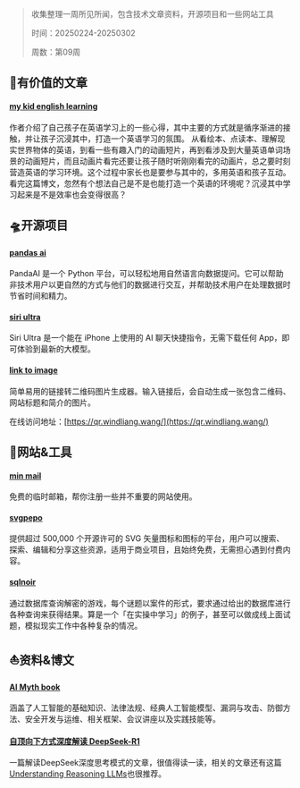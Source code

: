 >收集整理一周所见所闻，包含技术文章资料，开源项目和一些网站工具
>
>时间：20250224-20250302
>
>周数：第09周

## 📜有价值的文章

#### [my kid english learning](https://danieljia.com/posts/my-kid-english-learning/)

作者介绍了自己孩子在英语学习上的一些心得，其中主要的方式就是循序渐进的接触，并让孩子沉浸其中，打造一个英语学习的氛围。
从看绘本、点读本、理解现实世界物体的英语，到看一些有趣入门的动画短片，再到看涉及到大量英语单词场景的动画短片，而且动画片看完还要让孩子随时听刚刚看完的动画片，总之要时刻营造英语的学习环境。这个过程中家长也是要参与其中的，多用英语和孩子互动。
看完这篇博文，忽然有个想法自己是不是也能打造一个英语的环境呢？沉浸其中学习起来是不是效率也会变得很高？

## 🛸开源项目

#### [pandas ai](https://github.com/sinaptik-ai/pandas-ai)

PandaAI 是一个 Python 平台，可以轻松地用自然语言向数据提问。它可以帮助非技术用户以更自然的方式与他们的数据进行交互，并帮助技术用户在处理数据时节省时间和精力。

#### [siri ultra](https://github.com/fatwang2/siri-ultra)

Siri Ultra 是一个能在 iPhone 上使用的 AI 聊天快捷指令，无需下载任何 App，即可体验到最新的大模型。

#### [link to image](https://github.com/wind-liang/link-to-image)

简单易用的链接转二维码图片生成器。输入链接后，会自动生成一张包含二维码、网站标题和简介的图片。

在线访问地址：[https://qr.windliang.wang/](https://qr.windliang.wang/)

## 🚀网站&工具

#### [min mail](https://minmail.app/cn)

免费的临时邮箱，帮你注册一些并不重要的网站使用。

#### [svgpepo](https://www.svgrepo.com/)

提供超过 500,000 个开源许可的 SVG 矢量图标和图标的平台，用户可以搜索、探索、编辑和分享这些资源，适用于商业项目，且始终免费，无需担心遇到付费内容。

#### [sqlnoir](https://www.sqlnoir.com/)

通过数据库查询解密的游戏，每个谜题以案件的形式，要求通过给出的数据库进行各种查询来获得结果。算是一个「在实操中学习」的例子，甚至可以做成线上面试题，模拟现实工作中各种复杂的情况。

## ⛵资料&博文

#### [AI Myth book](https://github.com/Acmesec/theAIMythbook)

涵盖了人工智能的基础知识、法律法规、经典人工智能模型、漏洞与攻击、防御方法、安全开发与运维、相关框架、会议讲座以及实践技能等。

#### [自顶向下方式深度解读 DeepSeek-R1](https://bruceyuan.com/post/deepseek-r1-paper-reading-notes.html)

一篇解读DeepSeek深度思考模式的文章，很值得读一读，相关的文章还有这篇[Understanding Reasoning LLMs](https://sebastianraschka.com/blog/2025/understanding-reasoning-llms.html)也很推荐。
